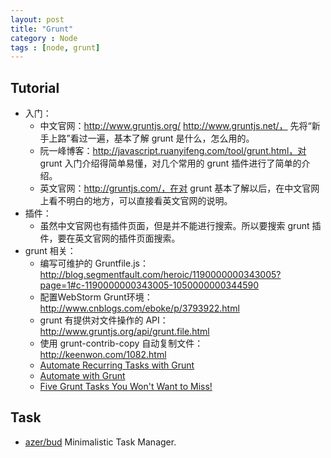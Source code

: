 ```yaml
---
layout: post
title: "Grunt"
category : Node
tags : [node, grunt]
--- 
```


## Tutorial

- 入门：
    - 中文官网：http://www.gruntjs.org/   http://www.gruntjs.net/， 先将“新手上路”看过一遍，基本了解 grunt 是什么，怎么用的。
    - 阮一峰博客：http://javascript.ruanyifeng.com/tool/grunt.html，对 grunt 入门介绍得简单易懂，对几个常用的 grunt 插件进行了简单的介绍。
    - 英文官网：http://gruntjs.com/，在对 grunt 基本了解以后，在中文官网上看不明白的地方，可以直接看英文官网的说明。
- 插件：
    - 虽然中文官网也有插件页面，但是并不能进行搜索。所以要搜索 grunt 插件，要在英文官网的插件页面搜索。
- grunt 相关：
    - 编写可维护的 Gruntfile.js：http://blog.segmentfault.com/heroic/1190000000343005?page=1#c-1190000000343005-1050000000344590
    - 配置WebStorm Grunt环境：http://www.cnblogs.com/eboke/p/3793922.html
    - grunt 有提供对文件操作的 API： http://www.gruntjs.org/api/grunt.file.html
    - 使用 grunt-contrib-copy 自动复制文件：http://keenwon.com/1082.html
    - [Automate Recurring Tasks with Grunt](http://www.sitepoint.com/automate-recurring-tasks-grunt)
    - [Automate with Grunt](http://www.salttiger.com/automate-with-grunt/)
    - [Five Grunt Tasks You Won't Want to Miss!](http://www.sitepoint.com/five-grunt-tasks-wont-want-miss/)

## Task

- [azer/bud](https://github.com/azer/bud?) Minimalistic Task Manager.
